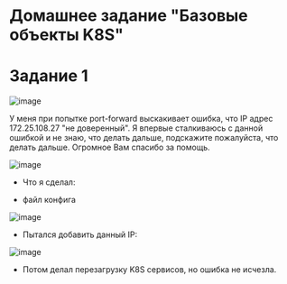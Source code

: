 # Домашнее задание "Базовые объекты K8S"


# Задание 1
![image](https://github.com/Dimarkle/DevOps/assets/118626944/60fe4571-9b16-465e-b57c-b7ee0475d785)


У меня при попытке  port-forward  выскакивает ошибка, что  IP адрес 172.25.108.27 "не доверенный". Я впервые сталкиваюсь с данной ошибкой и не знаю, что делать дальше, подскажите пожалуйста, что делать дальше. Огромное Вам спасибо за помощь.



![image](https://github.com/Dimarkle/DevOps/assets/118626944/33240401-3bc3-4480-9efd-6ab73045db49)



* Что я сделал:
  
* файл конфига
 
![image](https://github.com/Dimarkle/DevOps/assets/118626944/ff725ff4-c8e4-40fa-bf27-2507d1718274)

* Пытался добавить данный IP:

  
![image](https://github.com/Dimarkle/DevOps/assets/118626944/d031657b-51d7-4369-aa95-fb3da72bb0ea)


* Потом делал перезагрузку K8S сервисов, но ошибка не исчезла.
